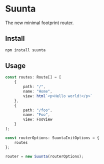 # Suunta

The new minimal footprint router.

## Install

```bash
npm install suunta
```

## Usage

```typescript
const routes: Route[] = [
    {
        path: "/",
        name: "Home",
        view: html`<p>Hello world!</p>`
    },
    {
        path: "/foo",
        name: "Foo",
        view: FooView
    }
];

const routerOptions: SuuntaInitOptions = {
    routes
};

router = new Suunta(routerOptions);
```
